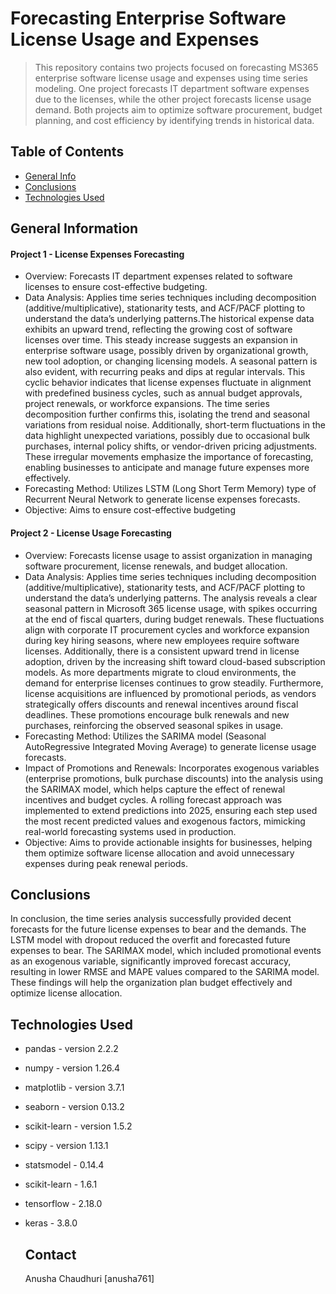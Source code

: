 # Forecasting Enterprise Software License Usage and Expenses
> This repository contains two projects focused on forecasting MS365 enterprise software license usage and expenses using time series modeling. One project forecasts IT department software expenses due to the licenses, while the other project forecasts license usage demand. Both projects aim to optimize software procurement, budget planning, and cost efficiency by identifying trends in historical data.

## Table of Contents
* [General Info](#general-information)
* [Conclusions](#conclusions)
* [Technologies Used](#technologies-used)



## General Information

#### Project 1 - License Expenses Forecasting
- Overview: Forecasts IT department expenses related to software licenses to ensure cost-effective budgeting.
- Data Analysis: Applies time series techniques including decomposition (additive/multiplicative), stationarity tests, and ACF/PACF plotting to understand the data’s underlying patterns.The historical expense data exhibits an upward trend, reflecting the growing cost of software licenses over time. This steady increase suggests an expansion in enterprise software usage, possibly driven by organizational growth, new tool adoption, or changing licensing models. A seasonal pattern is also evident, with recurring peaks and dips at regular intervals. This cyclic behavior indicates that license expenses fluctuate in alignment with predefined business cycles, such as annual budget approvals, project renewals, or workforce expansions. The time series decomposition further confirms this, isolating the trend and seasonal variations from residual noise. Additionally, short-term fluctuations in the data highlight unexpected variations, possibly due to occasional bulk purchases, internal policy shifts, or vendor-driven pricing adjustments. These irregular movements emphasize the importance of forecasting, enabling businesses to anticipate and manage future expenses more effectively.
- Forecasting Method: Utilizes LSTM (Long Short Term Memory) type of Recurrent Neural Network to generate license expenses forecasts.
- Objective: Aims to ensure cost-effective budgeting
  
#### Project 2 - License Usage Forecasting
- Overview: Forecasts license usage to assist organization in managing software procurement, license renewals, and budget allocation.
- Data Analysis: Applies time series techniques including decomposition (additive/multiplicative), stationarity tests, and ACF/PACF plotting to understand the data’s underlying patterns. The analysis reveals a clear seasonal pattern in Microsoft 365 license usage, with spikes occurring at the end of fiscal quarters, during budget renewals. These fluctuations align with corporate IT procurement cycles and workforce expansion during key hiring seasons, where new employees require software licenses. Additionally, there is a consistent upward trend in license adoption, driven by the increasing shift toward cloud-based subscription models. As more departments migrate to cloud environments, the demand for enterprise licenses continues to grow steadily. Furthermore, license acquisitions are influenced by promotional periods, as vendors strategically offers discounts and renewal incentives around fiscal deadlines. These promotions encourage bulk renewals and new purchases, reinforcing the observed seasonal spikes in usage.
- Forecasting Method: Utilizes the SARIMA model (Seasonal AutoRegressive Integrated Moving Average) to generate license usage forecasts.
- Impact of Promotions and Renewals: Incorporates exogenous variables (enterprise promotions, bulk purchase discounts) into the analysis using the SARIMAX model, which helps capture the effect of renewal incentives and budget cycles. A rolling forecast approach was implemented to extend predictions into 2025, ensuring each step used the most recent predicted values and exogenous factors, mimicking real-world forecasting systems used in production.
- Objective: Aims to provide actionable insights for businesses, helping them optimize software license allocation and avoid unnecessary expenses during peak renewal periods.



## Conclusions
In conclusion, the time series analysis successfully provided decent forecasts for the future license expenses to bear and the demands. The LSTM model with dropout reduced the overfit and forecasted future expenses to bear. The SARIMAX model, which included promotional events as an exogenous variable, significantly improved forecast accuracy, resulting in lower RMSE and MAPE values compared to the SARIMA model. These findings will help the organization plan budget effectively and optimize license allocation. 




## Technologies Used
- pandas - version 2.2.2
- numpy - version 1.26.4
- matplotlib - version 3.7.1
- seaborn - version 0.13.2
- scikit-learn - version 1.5.2
- scipy - version 1.13.1
- statsmodel - 0.14.4
- scikit-learn - 1.6.1
- tensorflow - 2.18.0
- keras - 3.8.0


  ## Contact
  Anusha Chaudhuri [anusha761]

